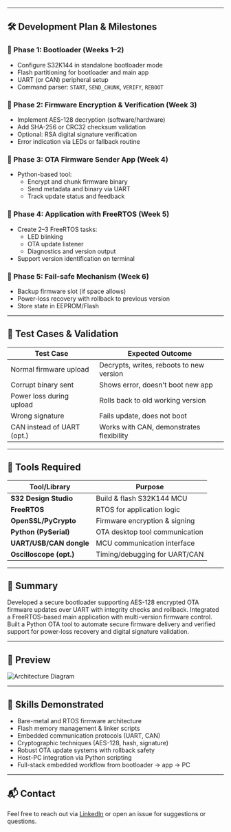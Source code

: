 
---

## 🛠️ Development Plan & Milestones

### 🔹 Phase 1: Bootloader (Weeks 1–2)
- Configure S32K144 in standalone bootloader mode
- Flash partitioning for bootloader and main app
- UART (or CAN) peripheral setup
- Command parser: `START`, `SEND_CHUNK`, `VERIFY`, `REBOOT`

### 🔹 Phase 2: Firmware Encryption & Verification (Week 3)
- Implement AES-128 decryption (software/hardware)
- Add SHA-256 or CRC32 checksum validation
- Optional: RSA digital signature verification
- Error indication via LEDs or fallback routine

### 🔹 Phase 3: OTA Firmware Sender App (Week 4)
- Python-based tool:
  - Encrypt and chunk firmware binary
  - Send metadata and binary via UART
  - Track update status and feedback

### 🔹 Phase 4: Application with FreeRTOS (Week 5)
- Create 2–3 FreeRTOS tasks:
  - LED blinking
  - OTA update listener
  - Diagnostics and version output
- Support version identification on terminal

### 🔹 Phase 5: Fail-safe Mechanism (Week 6)
- Backup firmware slot (if space allows)
- Power-loss recovery with rollback to previous version
- Store state in EEPROM/Flash

---

## 🧪 Test Cases & Validation

| Test Case                  | Expected Outcome                         |
|---------------------------|------------------------------------------|
| Normal firmware upload     | Decrypts, writes, reboots to new version |
| Corrupt binary sent        | Shows error, doesn't boot new app        |
| Power loss during upload   | Rolls back to old working version        |
| Wrong signature            | Fails update, does not boot              |
| CAN instead of UART (opt.) | Works with CAN, demonstrates flexibility |

---

## 🧰 Tools Required

| Tool/Library            | Purpose                             |
|-------------------------|-------------------------------------|
| **S32 Design Studio**   | Build & flash S32K144 MCU           |
| **FreeRTOS**            | RTOS for application logic          |
| **OpenSSL/PyCrypto**    | Firmware encryption & signing       |
| **Python (PySerial)**   | OTA desktop tool communication      |
| **UART/USB/CAN dongle** | MCU communication interface         |
| **Oscilloscope (opt.)** | Timing/debugging for UART/CAN       |

---

## 📄 Summary

Developed a secure bootloader supporting AES-128 encrypted OTA firmware updates over UART with integrity checks and rollback. Integrated a FreeRTOS-based main application with multi-version firmware control. Built a Python OTA tool to automate secure firmware delivery and verified support for power-loss recovery and digital signature validation.

---

## 📸 Preview

![Architecture Diagram](docs/architecture.png)

---

## 🧠 Skills Demonstrated
- Bare-metal and RTOS firmware architecture
- Flash memory management & linker scripts
- Embedded communication protocols (UART, CAN)
- Cryptographic techniques (AES-128, hash, signature)
- Robust OTA update systems with rollback safety
- Host-PC integration via Python scripting
- Full-stack embedded workflow from bootloader → app → PC

---

## 📬 Contact

Feel free to reach out via [LinkedIn](#) or open an issue for suggestions or questions.
